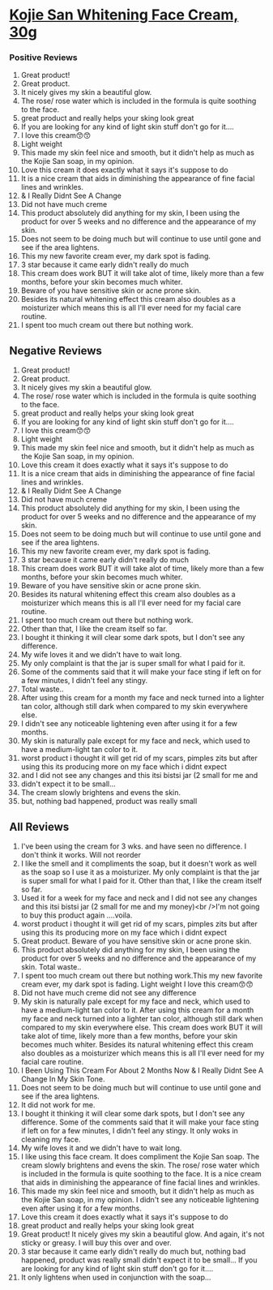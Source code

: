 # [Kojie San Whitening Face Cream, 30g](https://products.checkmycream.com/products/Kojie-San-Whitening-Face-Cream-30g.html)

### Positive Reviews

<ol>
      <li>Great product!</li>
      <li>Great product.</li>
      <li>It nicely gives my skin a beautiful glow.</li>
      <li>The rose/ rose water which is included in the formula is quite soothing to the face.  </li>
      <li>great product and really helps your sking look great</li>
      <li>If you are looking for any kind of light skin stuff don&#x27;t go for it....</li>
      <li>I love this cream😙😙</li>
      <li>Light weight  </li>
      <li>This made my skin feel nice and smooth, but it didn&#x27;t help as much as the Kojie San soap, in my opinion.</li>
      <li>Love this cream it does exactly what it says it&#x27;s suppose to do</li>
      <li>It is a nice cream that aids in diminishing the appearance of fine facial lines and wrinkles.</li>
      <li>&amp; I Really Didnt See A Change</li>
      <li>Did not have much creme</li>
      <li>This product absolutely did anything for my skin, I been using the product for over 5 weeks and no difference and the appearance of my skin.</li>
      <li>Does not seem to be doing much but will continue to use until gone and see if the area lightens.</li>
      <li>This my new favorite cream ever, my dark spot is fading.</li>
      <li>3 star because it came early didn&#x27;t really do much</li>
      <li>This cream does work BUT it will take alot of time, likely more than a few months, before your skin becomes much whiter.</li>
      <li>Beware of you have sensitive skin or acne prone skin.</li>
      <li>Besides its natural whitening effect this cream also doubles as a moisturizer which means this is all I&#x27;ll ever need for my facial care routine.</li>
      <li>I spent too much cream out there but nothing work.</li>
</ol>


<h2>Negative Reviews</h2>
<ol>
<li> Great product!</li>
<li> Great product.</li>
<li> It nicely gives my skin a beautiful glow.</li>
<li> The rose/ rose water which is included in the formula is quite soothing to the face.  </li>
<li> great product and really helps your sking look great</li>
<li> If you are looking for any kind of light skin stuff don&#x27;t go for it....</li>
<li> I love this cream😙😙</li>
<li> Light weight  </li>
<li> This made my skin feel nice and smooth, but it didn&#x27;t help as much as the Kojie San soap, in my opinion.</li>
<li> Love this cream it does exactly what it says it&#x27;s suppose to do</li>
<li> It is a nice cream that aids in diminishing the appearance of fine facial lines and wrinkles.</li>
<li> &amp; I Really Didnt See A Change</li>
<li> Did not have much creme</li>
<li> This product absolutely did anything for my skin, I been using the product for over 5 weeks and no difference and the appearance of my skin.</li>
<li> Does not seem to be doing much but will continue to use until gone and see if the area lightens.</li>
<li> This my new favorite cream ever, my dark spot is fading.</li>
<li> 3 star because it came early didn&#x27;t really do much</li>
<li> This cream does work BUT it will take alot of time, likely more than a few months, before your skin becomes much whiter.</li>
<li> Beware of you have sensitive skin or acne prone skin.</li>
<li> Besides its natural whitening effect this cream also doubles as a moisturizer which means this is all I&#x27;ll ever need for my facial care routine.</li>
<li> I spent too much cream out there but nothing work.</li>
<li> Other than that, I like the cream itself so far.</li>
<li> I bought it thinking it will clear some dark spots, but I don&#x27;t see any difference.  </li>
<li> My wife loves it and we didn&#x27;t have to wait long.</li>
<li> My only complaint is that the jar is super small for what I paid for it.</li>
<li> Some of the comments said that it will make your face sting if left on for a few minutes, I didn&#x27;t feel any stingy.</li>
<li> Total waste..</li>
<li> After using this cream for a month my face and neck turned into a lighter tan color, although still dark when compared to my skin everywhere else.</li>
<li> I didn&#x27;t see any noticeable lightening even after using it for a few months.</li>
<li> My skin is naturally pale except for my face and neck, which used to have a medium-light tan color to it.</li>
<li> worst product i thought it will get rid of my scars, pimples zits but after using this its producing more on my face which i didnt expect</li>
<li> and I did not see any changes and this  itsi  bistsi jar (2 small for me and</li>
<li> didn&#x27;t expect it to be small...</li>
<li> The cream slowly brightens and evens the skin.  </li>
<li> but, nothing bad happened, product was really small</li>
</ol>

<h2>All Reviews</h2>

<ol>
    <li> I&#x27;ve been using the cream for 3 wks. and have seen no difference.  I don&#x27;t think it works.  Will not reorder</li>
    <li> I like the smell and it compliments the soap, but it doesn&#x27;t work as well as the soap so I use it as a moisturizer. My only complaint is that the jar is super small for what I paid for it. Other than that, I like the cream itself so far.</li>
    <li> Used it for a week for my face and neck and I did not see any changes and this  itsi  bistsi jar (2 small for me and my money)&lt;br /&gt;I&#x27;m not going to buy this product again ....voila.</li>
    <li> worst product i thought it will get rid of my scars, pimples zits but after using this its producing more on my face which i didnt expect</li>
    <li> Great product. Beware of you have sensitive skin or acne prone skin.</li>
    <li> This product absolutely did anything for my skin, I been using the product for over 5 weeks and no difference and the appearance of my skin. Total waste..</li>
    <li> I spent too much cream out there but nothing work.This my new favorite cream ever, my dark spot is fading. Light weight  I love this cream😙😙</li>
    <li> Did not have much creme did not see any difference</li>
    <li> My skin is naturally pale except for my face and neck, which used to have a medium-light tan color to it. After using this cream for a month my face and neck turned into a lighter tan color, although still dark when compared to my skin everywhere else. This cream does work BUT it will take alot of time, likely more than a few months, before your skin becomes much whiter. Besides its natural whitening effect this cream also doubles as a moisturizer which means this is all I&#x27;ll ever need for my facial care routine.</li>
    <li> I Been Using This Cream For About 2 Months Now &amp; I Really Didnt See A Change In My Skin Tone.</li>
    <li> Does not seem to be doing much but will continue to use until gone and see if the area lightens.</li>
    <li> It did not work for me.</li>
    <li> I bought it thinking it will clear some dark spots, but I don&#x27;t see any difference.  Some of the comments said that it will make your face sting if left on for a few minutes, I didn&#x27;t feel any stingy. It only woks in cleaning my face.</li>
    <li> My wife loves it and we didn&#x27;t have to wait long.</li>
    <li> I like using this face cream.  It does compliment the Kojie San soap.  The cream slowly brightens and evens the skin.  The rose/ rose water which is included in the formula is quite soothing to the face.  It is a nice cream that aids in diminishing the appearance of fine facial lines and wrinkles.</li>
    <li> This made my skin feel nice and smooth, but it didn&#x27;t help as much as the Kojie San soap, in my opinion. I didn&#x27;t see any noticeable lightening even after using it for a few months.</li>
    <li> Love this cream it does exactly what it says it&#x27;s suppose to do</li>
    <li> great product and really helps your sking look great</li>
    <li> Great product! It nicely gives my skin a beautiful glow. And again, it&#x27;s not sticky or greasy. I will buy this over and over.</li>
    <li> 3 star because it came early didn&#x27;t really do much but, nothing bad happened, product was really small didn&#x27;t expect it to be small... If you are looking for any kind of light skin stuff don&#x27;t go for it....</li>
    <li> It only lightens when used in conjunction with the soap...</li>
</ol>





